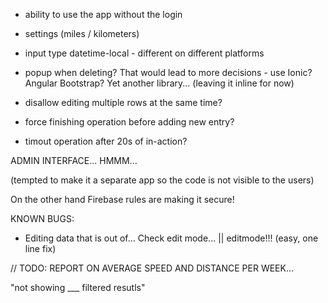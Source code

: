 * ability to use the app without the login
* settings (miles / kilometers)
* input type datetime-local - different on different platforms

* popup when deleting? That would lead to more decisions - use Ionic? Angular Bootstrap? Yet another library... (leaving it inline for now)
* disallow editing multiple rows at the same time?
* force finishing operation before adding new entry?
* timout operation after 20s of in-action?


ADMIN INTERFACE... HMMM...

(tempted to make it a separate app so the code is not visible to the users)

On the other hand Firebase rules are making it secure!

KNOWN BUGS:
* Editing data that is out of... Check edit mode... || editmode!!! (easy, one line fix)

// TODO: REPORT ON AVERAGE SPEED AND DISTANCE PER WEEK...

"not showing ___ filtered resutls"